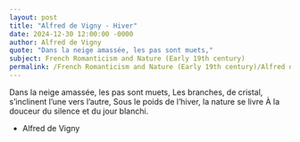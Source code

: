 ```yaml
---
layout: post
title: "Alfred de Vigny - Hiver"
date: 2024-12-30 12:00:00 -0000
author: Alfred de Vigny
quote: "Dans la neige amassée, les pas sont muets,"
subject: French Romanticism and Nature (Early 19th century)
permalink: /French Romanticism and Nature (Early 19th century)/Alfred de Vigny/Alfred de Vigny - Hiver
---
```


Dans la neige amassée, les pas sont muets,
Les branches, de cristal, s’inclinent l’une vers l’autre,
Sous le poids de l’hiver, la nature se livre
À la douceur du silence et du jour blanchi.

- Alfred de Vigny
